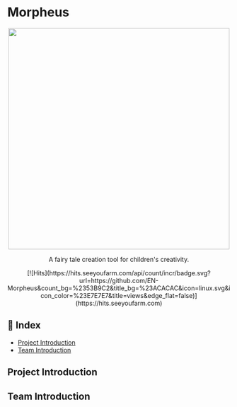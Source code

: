 # Morpheus

<p align="center">
  <img src="https://github.com/EN-Morpheus/Morpheus/assets/129165742/ab043c14-2444-45aa-8049-03c63267c67e width="500" height="500")
</p>
<p align="center">
  A fairy tale creation tool for children's creativity.
</p>

<p align="center">
[![Hits](https://hits.seeyoufarm.com/api/count/incr/badge.svg?url=https://github.com/EN-Morpheus&count_bg=%2353B9C2&title_bg=%23ACACAC&icon=linux.svg&icon_color=%23E7E7E7&title=views&edge_flat=false)](https://hits.seeyoufarm.com)</p>

##  📄 Index
- [Project Introduction](#Project-Introduction)
- [Team Introduction](#Team-Introduction)

## Project Introduction


## Team Introduction

</p>
